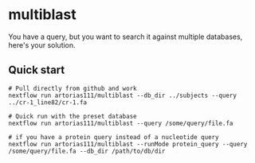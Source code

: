 # multiblast
You have a query, but you want to search it against multiple databases, here's your solution. 

## Quick start
```shell
# Pull directly from github and work
nextflow run artorias111/multiblast --db_dir ../subjects --query ../cr-1_line82/cr-1.fa

# Quick run with the preset database
nextflow run artorias111/multiblast --query /some/query/file.fa

# if you have a protein query instead of a nucleotide query
nextflow run artorias111/multiblast --runMode protein_query --query /some/query/file.fa --db_dir /path/to/db/dir
```

